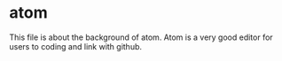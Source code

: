 # atom
This file is about the background of atom.
Atom is a very good editor for users to coding and link with github.
